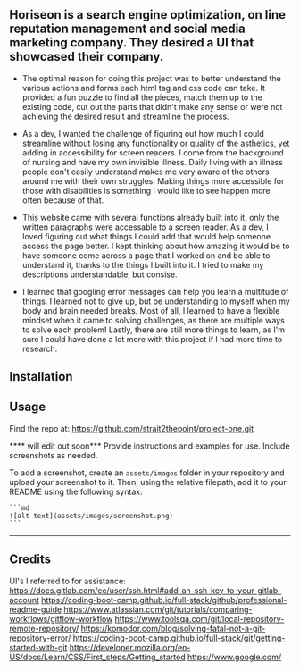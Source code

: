  # <Horiseon Social Solution Services>


## Horiseon is a search engine optimization, on line reputation management and social media marketing company.  They desired a UI that showcased their company.


- The optimal reason for doing this project was to better understand the various actions and forms each html tag and css code can take.  It provided a fun puzzle to find all the pieces, match them up to the existing code, cut out the parts that didn't make any sense or were not achieving the desired result and streamline the process.


- As a dev, I wanted the challenge of figuring out how much I could streamline without losing any functionality or quality of the asthetics, yet adding in accessibility for screen readers.  I come from the background of nursing and have my own invisible illness.  Daily living with an illness people don't easily understand makes me very aware of the others around me with their own struggles. Making things more accessible for those with disabilities is something I would like to see happen more often because of that.


- This website came with several functions already built into it, only the written paragraphs were accessable to a screen reader.  As a dev, I loved figuring out what things I could add that would help someone access the page better.  I kept thinking about how amazing it would be to have someone come across a page that I worked on and be able to understand it, thanks to the things I built into it.  I tried to make my descriptions understandable, but consise.


- I learned that googling error messages can help you learn a multitude of things.  I learned not to give up, but be understanding to myself when my body and brain needed breaks.  Most of all, I learned to have a flexible mindset when it came to solving challenges, as there are multiple ways to solve each problem!  Lastly, there are still more things to learn, as I'm sure I could have done a lot more with this project if I had more time to research.




## Installation


## Usage
Find the repo at:
https://github.com/strait2thepoint/project-one.git


**** will edit out soon***
Provide instructions and examples for use. Include screenshots as needed.


To add a screenshot, create an `assets/images` folder in your repository and upload your screenshot to it. Then, using the relative filepath, add it to your README using the following syntax:


    ```md
    ![alt text](assets/images/screenshot.png)
    ```
****


## Credits
UI's I referred to for assistance:
https://docs.gitlab.com/ee/user/ssh.html#add-an-ssh-key-to-your-gitlab-account
https://coding-boot-camp.github.io/full-stack/github/professional-readme-guide
https://www.atlassian.com/git/tutorials/comparing-workflows/gitflow-workflow
https://www.toolsqa.com/git/local-repository-remote-repository/
https://komodor.com/blog/solving-fatal-not-a-git-repository-error/
https://coding-boot-camp.github.io/full-stack/git/getting-started-with-git
https://developer.mozilla.org/en-US/docs/Learn/CSS/First_steps/Getting_started
https://www.google.com/

